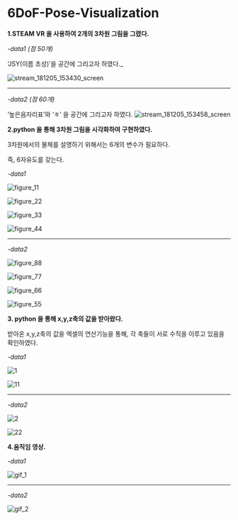 # 6DoF-Pose-Visualization

__1.STEAM VR 을 사용하여 2개의 3차원 그림을 그렸다.__
 
_-data1 (점 50개)_

‘JSY(이름 초성)’을 공간에 그리고자 하였다._

![stream_181205_153430_screen](https://user-images.githubusercontent.com/45751310/50328918-61491e00-0538-11e9-83da-fd7e12fd3a5d.png)

---

_-data2 (점 60개)_ 

‘높은음자리표’와 ‘ㅎ’ 을 공간에 그리고자 하였다.
![stream_181205_153458_screen](https://user-images.githubusercontent.com/45751310/50330994-80e44480-0540-11e9-87a7-1a90bd813e47.png)


__2.python 을 통해 3차원 그림을 시각화하여 구현하였다.__

3차원에서의 물체를 설명하기 위해서는 6개의 변수가 필요하다.

즉, 6자유도를 갖는다.


_-data1_

![figure_11](https://user-images.githubusercontent.com/45751310/50331018-99545f00-0540-11e9-88d4-13459eaa24a9.PNG)

![figure_22](https://user-images.githubusercontent.com/45751310/50331024-9e191300-0540-11e9-9eeb-cb5e403bba9d.PNG)

![figure_33](https://user-images.githubusercontent.com/45751310/50331029-a1ac9a00-0540-11e9-9b68-4d83388a31a9.PNG)

![figure_44](https://user-images.githubusercontent.com/45751310/50331042-a8d3a800-0540-11e9-9c27-edc8fbc30820.PNG)

---

_-data2_

![figure_88](https://user-images.githubusercontent.com/45751310/50331066-c0ab2c00-0540-11e9-99cc-81bd352c3bcf.PNG)

![figure_77](https://user-images.githubusercontent.com/45751310/50331072-c4d74980-0540-11e9-8375-4e30b0bc7fa0.PNG)

![figure_66](https://user-images.githubusercontent.com/45751310/50331078-ca349400-0540-11e9-8e5a-a6527db4e831.PNG)

![figure_55](https://user-images.githubusercontent.com/45751310/50331082-cdc81b00-0540-11e9-9560-8f4c6d5625c0.PNG)



__3. python 을 통해 x,y,z축의 값을 받아왔다.__

받아온 x,y,z축의 값을 엑셀의 연산기능을 통해, 각 축들이 서로 수직을 이루고 있음을 확인하였다.

_-data1_

![1](https://user-images.githubusercontent.com/45751310/50331256-6bbbe580-0541-11e9-9e8a-69b6c2040bd2.png)

![11](https://user-images.githubusercontent.com/45751310/50331273-74142080-0541-11e9-929f-c0cedb3ce426.PNG)

---

_-data2_

![2](https://user-images.githubusercontent.com/45751310/50331281-79716b00-0541-11e9-906a-b1928ef0897b.png)

![22](https://user-images.githubusercontent.com/45751310/50331288-7c6c5b80-0541-11e9-9eca-1acf7a947fba.PNG)


__4.움직임 영상.__

_-data1_

![gif_1](https://user-images.githubusercontent.com/45751310/50331305-87bf8700-0541-11e9-99bc-e668031e517b.gif)

---

_-data2_

![gif_2](https://user-images.githubusercontent.com/45751310/50331312-8beba480-0541-11e9-9bb6-20ce28cd9f81.gif)

